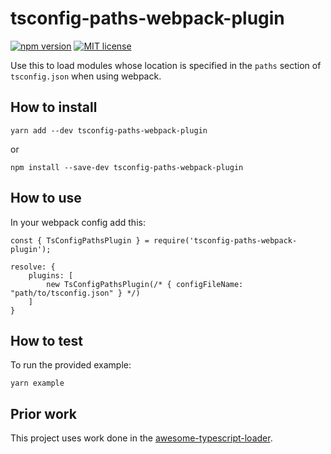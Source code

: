 # tsconfig-paths-webpack-plugin

[![npm version][version-image]][version-url]
[![MIT license][license-image]][license-url]

Use this to load modules whose location is specified in the `paths` section of `tsconfig.json` when using webpack.

## How to install

```
yarn add --dev tsconfig-paths-webpack-plugin
```
or
```
npm install --save-dev tsconfig-paths-webpack-plugin
```

## How to use

In your webpack config add this:

```
const { TsConfigPathsPlugin } = require('tsconfig-paths-webpack-plugin');

resolve: {
    plugins: [
        new TsConfigPathsPlugin(/* { configFileName: "path/to/tsconfig.json" } */)
    ]
}
```

## How to test

To run the provided example:

```
yarn example
```

## Prior work

This project uses work done in the [awesome-typescript-loader](https://github.com/s-panferov/awesome-typescript-loader).

[version-image]: https://img.shields.io/npm/v/tsconfig-paths-webpack-plugin.svg?style=flat
[version-url]: https://www.npmjs.com/package/tsconfig-paths-webpack-plugin
[license-image]: https://img.shields.io/github/license/jonaskello/tsconfig-paths-webpack-plugin.svg?style=flat
[license-url]: https://opensource.org/licenses/MIT
